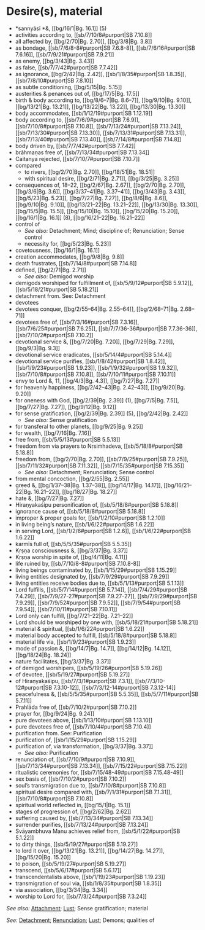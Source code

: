 # Desire(s), material

* *sannyāsī *&, [[bg/16/1|Bg. 16.1]] (5)
* activities according to, [[sb/7/10/8#purport|SB 7.10.8]]
* all affected by, [[bg/2/70|Bg. 2.70]], [[bg/3/8|Bg. 3.8]]
* as bondage, [[sb/7/6/8-8#purport|SB 7.6.8-8]], [[sb/7/6/16#purport|SB 7.6.16]], [[sb/7/9/21#purport|SB 7.9.21]]
* as enemy, [[bg/3/43|Bg. 3.43]]
* as false, [[sb/7/7/42#purport|SB 7.7.42]]
* as ignorance, [[bg/2/42|Bg. 2.42]], [[sb/1/8/35#purport|SB 1.8.35]], [[sb/7/8/10#purport|SB 7.8.10]]
* as subtle conditioning, [[bg/5/15|Bg. 5.15]]
* austerities & penances out of, [[bg/17/5|Bg. 17.5]]
* birth & body according to, [[bg/8/6–7|Bg. 8.6–7]], [[bg/9/10|Bg. 9.10]], [[bg/13/21|Bg. 13.21]], [[bg/13/22|Bg. 13.22]], [[bg/13/30|Bg. 13.30]]
* body accommodates, [[sb/1/12/19#purport|SB 1.12.19]]
* body according to, [[sb/7/6/9#purport|SB 7.6.9]], [[sb/7/10/8#purport|SB 7.10.8]], [[sb/7/13/24#purport|SB 7.13.24]], [[sb/7/13/30#purport|SB 7.13.30]], [[sb/7/13/31#purport|SB 7.13.31]], [[sb/7/13/40#purport|SB 7.13.40]], [[sb/7/14/8#purport|SB 7.14.8]]
* body driven by, [[sb/7/7/42#purport|SB 7.7.42]]
* brāhmaṇas free of, [[sb/7/13/34#purport|SB 7.13.34]]
* Caitanya rejected, [[sb/7/10/7#purport|SB 7.10.7]]
* compared
  * to rivers, [[bg/2/70|Bg. 2.70]], [[bg/18/51|Bg. 18.51]]
  * with spiritual desire, [[bg/2/71|Bg. 2.71]], [[bg/3/25|Bg. 3.25]]
* consequences of, 18–22, [[bg/2/67|Bg. 2.67]], [[bg/2/70|Bg. 2.70]], [[bg/3/6|Bg. 3.6]], [[bg/3/37–41|Bg. 3.37–41]], [[bg/3/43|Bg. 3.43]], [[bg/5/23|Bg. 5.23]], [[bg/7/27|Bg. 7.27]], [[bg/8/6|Bg. 8.6]], [[bg/9/10|Bg. 9.10]], [[bg/13/21–22|Bg. 13.21–22]], [[bg/13/30|Bg. 13.30]], [[bg/15/5|Bg. 15.5]], [[bg/15/10|Bg. 15.10]], [[bg/15/20|Bg. 15.20]], [[bg/16/1|Bg. 16.1]] (8), [[bg/16/21–22|Bg. 16.21–22]]
* control of
  * *See also:* Detachment; Mind; discipline of; Renunciation; Sense control
  * necessity for, [[bg/5/23|Bg. 5.23]]
* covetousness, [[bg/16/1|Bg. 16.1]]
* creation accommodates, [[bg/9/8|Bg. 9.8]]
* death frustrates, [[sb/7/14/8#purport|SB 7.14.8]]
* defined, [[bg/2/71|Bg. 2.71]]
  * *See also:* Demigod worship
* demigods worshiped for fulfillment of, [[sb/5/9/12#purport|SB 5.9.12]], [[sb/5/18/21#purport|SB 5.18.21]]
* detachment from. See: Detachment
* devotees
* devotees conquer, [[bg/2/55–64|Bg. 2.55–64]], [[bg/2/68–71|Bg. 2.68–71]]
* devotees free of, [[sb/7/3/16#purport|SB 7.3.16]], [[sb/7/6/25#purport|SB 7.6.25]], [[sb/7/7/36-36#purport|SB 7.7.36-36]], [[sb/7/10/2#purport|SB 7.10.2]]
* devotional service &, [[bg/7/20|Bg. 7.20]], [[bg/7/29|Bg. 7.29]], [[bg/9/3|Bg. 9.3]]
* devotional service eradicates, [[sb/5/14/4#purport|SB 5.14.4]]
* devotional service purifies, [[sb/1/8/42#purport|SB 1.8.42]], [[sb/1/9/23#purport|SB 1.9.23]], [[sb/1/9/32#purport|SB 1.9.32]], [[sb/7/10/8#purport|SB 7.10.8]], [[sb/7/10/11#purport|SB 7.10.11]]
* envy to Lord &, 11, [[bg/4/3|Bg. 4.3]], [[bg/7/27|Bg. 7.27]]
* for heavenly happiness, [[bg/2/42–43|Bg. 2.42–43]], [[bg/9/20|Bg. 9.20]]
* for oneness with God, [[bg/2/39|Bg. 2.39]] (1), [[bg/7/5|Bg. 7.5]], [[bg/7/27|Bg. 7.27]], [[bg/9/12|Bg. 9.12]]
* for sense gratification, [[bg/2/39|Bg. 2.39]] (5), [[bg/2/42|Bg. 2.42]]
  * *See also:* Sense gratification
* for transferal to other planets, [[bg/9/25|Bg. 9.25]]
* for wealth, [[bg/7/16|Bg. 7.16]]
* free from, [[sb/5/5/13#purport|SB 5.5.13]]
* freedom from via prayers to Nṛsiṁhadeva, [[sb/5/18/8#purport|SB 5.18.8]]
* freedom from, [[bg/2/70|Bg. 2.70]], [[sb/7/9/25#purport|SB 7.9.25]], [[sb/7/11/32#purport|SB 7.11.32]], [[sb/7/15/35#purport|SB 7.15.35]]
  * *See also:* Detachment; Renunciation; Sense control
* from mental concoction, [[bg/2/55|Bg. 2.55]]
* greed &, [[bg/1/37–38|Bg. 1.37–38]], [[bg/14/17|Bg. 14.17]], [[bg/16/21–22|Bg. 16.21–22]], [[bg/18/27|Bg. 18.27]]
* hate &, [[bg/7/27|Bg. 7.27]]
* Hiraṇyakaśipu personification of, [[sb/5/18/8#purport|SB 5.18.8]]
* ignorance cause of, [[sb/5/18/8#purport|SB 5.18.8]]
* improper & proper goals for, [[sb/1/2/10#purport|SB 1.2.10]]
* in living being’s nature, [[sb/1/6/22#purport|SB 1.6.22]]
* in serving Lord, [[sb/1/2/6#purport|SB 1.2.6]], [[sb/1/6/22#purport|SB 1.6.22]]
* karmīs full of, [[sb/5/5/35#purport|SB 5.5.35]]
* Kṛṣṇa consciousness &, [[bg/3/37|Bg. 3.37]]
* Kṛṣṇa worship in spite of, [[bg/4/11|Bg. 4.11]]
* life ruined by, [[sb/7/10/8-8#purport|SB 7.10.8-8]]
* living beings contaminated by, [[sb/1/15/29#purport|SB 1.15.29]]
* living entities designated by, [[sb/7/9/29#purport|SB 7.9.29]]
* living entities receive bodies due to, [[sb/5/1/13#purport|SB 5.1.13]]
* Lord fulfills, [[sb/5/7/14#purport|SB 5.7.14]], [[sb/7/4/29#purport|SB 7.4.29]], [[sb/7/9/27-27#purport|SB 7.9.27-27]], [[sb/7/9/29#purport|SB 7.9.29]], [[sb/7/9/52#purport|SB 7.9.52]], [[sb/7/9/54#purport|SB 7.9.54]], [[sb/7/10/11#purport|SB 7.10.11]]
* Lord only can fulfill, [[bg/7/21–22|Bg. 7.21–22]]
* Lord should be worshiped by one with, [[sb/5/18/21#purport|SB 5.18.21]]
* material & spiritual, [[sb/1/6/22#purport|SB 1.6.22]]
* material body accepted to fulfill, [[sb/5/18/8#purport|SB 5.18.8]]
* material life via, [[sb/1/9/23#purport|SB 1.9.23]]
* mode of passion &, [[bg/14/7|Bg. 14.7]], [[bg/14/12|Bg. 14.12]], [[bg/18/24|Bg. 18.24]]
* nature facilitates, [[bg/3/37|Bg. 3.37]]
* of demigod worshipers, [[sb/5/19/26#purport|SB 5.19.26]]
* of devotee, [[sb/5/19/27#purport|SB 5.19.27]]
* of Hiraṇyakaśipu, [[sb/7/3/1#purport|SB 7.3.1]], [[sb/7/3/10-12#purport|SB 7.3.10-12]], [[sb/7/3/12-14#purport|SB 7.3.12-14]]
* peacefulness &, [[sb/5/5/35#purport|SB 5.5.35]], [[sb/5/7/11#purport|SB 5.7.11]]
* Prahlāda free of, [[sb/7/10/2#purport|SB 7.10.2]]
* prayer for, [[bg/9/24|Bg. 9.24]]
* pure devotees above, [[sb/1/13/10#purport|SB 1.13.10]]
* pure devotees free of, [[sb/7/10/4#purport|SB 7.10.4]]
* purification from. See: Purification
* purification of, [[sb/1/15/29#purport|SB 1.15.29]]
* purification of, via transformation, [[bg/3/37|Bg. 3.37]]
  * *See also:* Purification
* renunciation of, [[sb/7/10/9#purport|SB 7.10.9]], [[sb/7/13/34#purport|SB 7.13.34]], [[sb/7/15/22#purport|SB 7.15.22]]
* ritualistic ceremonies for, [[sb/7/15/48-49#purport|SB 7.15.48-49]]
* sex basis of, [[sb/7/10/2#purport|SB 7.10.2]]
* soul’s transmigration due to, [[sb/7/10/8#purport|SB 7.10.8]]
* spiritual desire compared with, [[sb/7/1/31#purport|SB 7.1.31]], [[sb/7/10/8#purport|SB 7.10.8]]
* spiritual world reflected in, [[bg/15/1|Bg. 15.1]]
* stages of progression of, [[bg/2/62|Bg. 2.62]]
* suffering caused by, [[sb/7/13/34#purport|SB 7.13.34]]
* surrender purifies, [[sb/7/13/24#purport|SB 7.13.24]]
* Svāyambhuva Manu achieves relief from, [[sb/5/1/22#purport|SB 5.1.22]]
* to dirty things, [[sb/5/19/27#purport|SB 5.19.27]]
* to lord it over, [[bg/13/21|Bg. 13.21]], [[bg/14/27|Bg. 14.27]], [[bg/15/20|Bg. 15.20]]
* to poison, [[sb/5/19/27#purport|SB 5.19.27]]
* transcend, [[sb/5/6/17#purport|SB 5.6.17]]
* transcendentalists above, [[sb/1/19/23#purport|SB 1.19.23]]
* transmigration of soul via, [[sb/1/8/35#purport|SB 1.8.35]]
* via association, [[bg/3/34|Bg. 3.34]]
* worship to Lord for, [[sb/7/3/24#purport|SB 7.3.24]]

*See also:* [Attachment](entries/attachment.md); [Lust](entries/lust.md); Sense gratification; material

*See:* [Detachment](entries/detachment.md); [Renunciation](entries/renunciation.md); [Lust](entries/lust.md); Demons; qualities of
